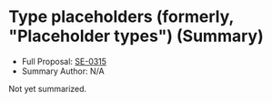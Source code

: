 # Type placeholders (formerly, "Placeholder types") (Summary)

* Full Proposal: [SE-0315](https://github.com/apple/swift-evolution/blob/main/proposals/0315-placeholder-types.md)
* Summary Author: N/A

Not yet summarized.
